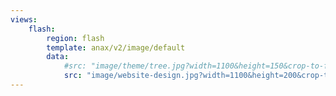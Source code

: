 ```yaml
---
views:
    flash:
        region: flash
        template: anax/v2/image/default
        data:
            #src: "image/theme/tree.jpg?width=1100&height=150&crop-to-fit&area=0,0,30,0"
            src: "image/website-design.jpg?width=1100&height=200&crop-to-fit&area=0,0,30,0"
---
```

